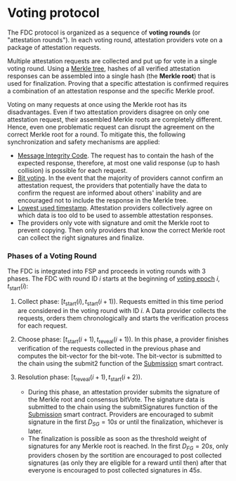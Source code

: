 # Voting protocol

The FDC protocol is organized as a sequence of **voting rounds** (or "attestation rounds").
In each voting round, attestation providers vote on a package of attestation requests.

Multiple attestation requests are collected and put up for vote in a single voting round.
Using a [Merkle tree](/specs/scProtocol/merkle-tree.md), hashes of all verified attestation responses can be assembled into a single hash (the **Merkle root**) that is used for finalization.
Proving that a specific attestation is confirmed requires a combination of an attestation response and the specific Merkle proof.

Voting on many requests at once using the Merkle root has its disadvantages.
Even if two attestation providers disagree on only one attestation request, their assembled Merkle roots are completely different.
Hence, even one problematic request can disrupt the agreement on the correct Merkle root for a round.
To mitigate this, the following synchronization and safety mechanisms are applied:

- [Message Integrity Code](/specs/attestations/hash-MIC.md#message-integrity-code).
  The request has to contain the hash of the expected response, therefore, at most one valid response (up to hash collision) is possible for each request.
- [Bit voting](/specs/scProtocol/bit-voting.md).
  In the event that the majority of providers cannot confirm an attestation request, the providers that potentially have the data to confirm the request are informed about others' inability and are encouraged not to include the response in the Merkle tree.
- [Lowest used timestamp](/specs/attestations/attestation-type-definition.md#lowest-used-timestamp).
  Attestation providers collectively agree on which data is too old to be used to assemble attestation responses.
- The providers only vote with signature and omit the Merkle root to prevent copying.
  Then only providers that know the correct Merkle root can collect the right signatures and finalize.

### Phases of a Voting Round

The FDC is integrated into FSP and proceeds in voting rounds with 3 phases. The FDC with round ID $i$ starts at the beginning of [voting epoch](../FSP/Epochs.md#voting-epoch) $i$, $t_{\text{start}}(i)$:

1. Collect phase: $[t_{\text{start}}(i), t_{\text{start}}(i+1))$. Requests emitted in this time period are considered in the voting round with ID $i$. A Data provider collects the requests, orders them chronologically and starts the verification process for each request.
2. Choose phase: $[t_{\text{start}}(i + 1), t_{\text{reveal}}(i + 1) )$.
  In this phase, a provider finishes verification of the requests collected in the previous phase and computes the bit-vector for the bit-vote.
  The bit-vector is submitted to the chain using the submit2 function of the [Submission](../FSP/Submission.md) smart contract.

1. Resolution phase: $[t_{\text{reveal}}(i + 1), t_{\text{start}}(i + 2) )$.
   - During this phase, an attestation provider submits the signature of the Merkle root and consensus bitVote. The signature data is submitted to the chain using the submitSignatures function of the [Submission](../FSP/Submission.md) smart contract. Providers are encouraged to submit signature in the first $D_{SG} = 10s$ or until the finalization, whichever is later.
   - The finalization is possible as soon as the threshold weight of signatures for any Merkle root is reached. In the first $D_{FG} = 20s$, only providers chosen by the sortition are encouraged to post collected signatures (as only they are eligible for a reward until then) after that everyone is encouraged to post collected signatures in $45s$.
